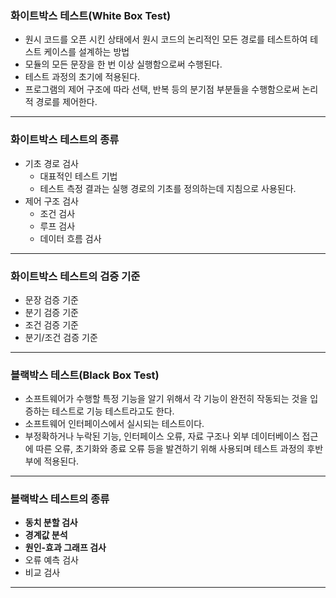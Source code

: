 ### 화이트박스 테스트(White Box Test)

- 원시 코드를 오픈 시킨 상태에서 원시 코드의 논리적인 모든 경로를 테스트하여 테스트 케이스를 설계하는 방법
- 모듈의 모든 문장을 한 번 이상 실행함으로써 수행된다.
- 테스트 과정의 초기에 적용된다.
- 프로그램의 제어 구조에 따라 선택, 반복 등의 분기점 부분들을 수행함으로써 논리적 경로를 제어한다.

---

### 화이트박스 테스트의 종류

- 기초 경로 검사
  - 대표적인 테스트 기법
  - 테스트 측정 결과는 실행 경로의 기초를 정의하는데 지침으로 사용된다.
- 제어 구조 검사
  - 조건 검사
  - 루프 검사
  - 데이터 흐름 검사

---

### 화이트박스 테스트의 검증 기준

- 문장 검증 기준
- 분기 검증 기준
- 조건 검증 기준
- 분기/조건 검증 기준

---

### 블랙박스 테스트(Black Box Test)

- 소프트웨어가 수행할 특정 기능을 알기 위해서 각 기능이 완전히 작동되는 것을 입증하는 테스트로 기능 테스트라고도 한다.
- 소프트웨어 인터페이스에서 실시되는 테스트이다.
- 부정확하거나 누락된 기능, 인터페이스 오류, 자료 구조나 외부 데이터베이스 접근에 따른 오류, 초기화와 종료 오류 등을 발견하기 위해 사용되며 테스트 과정의 후반부에 적용된다.

---

### 블랙박스 테스트의 종류

- <strong>동치 분할 검사</strong>
- <strong>경계값 분석</strong>
- <strong>원인-효과 그래프 검사</strong>
- 오류 예측 검사
- 비교 검사

---
